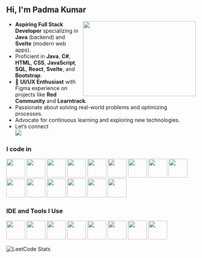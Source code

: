 ## Hi, I'm Padma Kumar
<img align="right" width="300" height="200" src="https://user-images.githubusercontent.com/74038190/212749447-bfb7e725-6987-49d9-ae85-2015e3e7cc41.gif">    

- **Aspiring Full Stack Developer** specializing in **Java** (backend) and **Svelte** (modern web apps).  
- Proficient in **Java**, **C#**, **HTML**, **CSS**, **JavaScript**, **SQL**, **React**, **Svelte**, and **Bootstrap**.  
- 🌟 **UI/UX Enthusiast** with Figma experience on projects like **Red Community** and **Learntrack**.  
- Passionate about solving real-world problems and optimizing processes.  
- Advocate for continuous learning and exploring new technologies.  
- Let’s connect  
  [<img src="https://img.shields.io/badge/LinkedIn-0077B5?style=for-the-badge&logo=linkedin&logoColor=white" />](https://www.linkedin.com/in/cpadmakumar718//)

### I code in  
<p align="left">
  <img height="50" src="https://img.icons8.com/color/48/000000/html-5.png"/>
  <img height="50" src="https://img.icons8.com/color/48/000000/css3.png"/>
  <img height="50" src="https://img.icons8.com/color/48/000000/java-coffee-cup-logo.png"/>
  <img height="50" src="https://img.icons8.com/color/48/000000/python.png"/>
  <img height="50" src="https://img.icons8.com/?size=100&id=90519&format=png&color=000000"/>
  <img height="50" src="https://img.icons8.com/?size=100&id=2oBx9FpXcbLa&format=png&color=000000"/>
  <img height="50" src="https://www.vectorlogo.zone/logos/hibernate/hibernate-icon.svg"/>
  <img height="50" src="https://upload.wikimedia.org/wikipedia/commons/thumb/5/52/Apache_Maven_logo.svg/510px-Apache_Maven_logo.svg.png"/>
  <img height="50" src="https://img.icons8.com/color/48/000000/bootstrap.png"/>
  <img height="50" src="https://img.icons8.com/color/48/000000/javascript.png"/>
  <img height="50" src="https://img.icons8.com/color/48/000000/react-native.png"/>
  <img height="50" src="https://cdn.worldvectorlogo.com/logos/svelte-1.svg"/>
  <img height="50" src="https://img.icons8.com/color/48/000000/mysql-logo.png"/>
  <img height="50" src="https://img.icons8.com/color/48/000000/mongodb.png"/>
  <img height="50" src="https://img.icons8.com/?size=100&id=38561&format=png&color=000000"/>
  
  
  
</p>

### IDE and Tools I Use  
<p align="left">
  <img height="50" src="https://img.icons8.com/color/48/000000/visual-studio-code-2019.png"/>
  <img height="50" src="https://img.icons8.com/?size=100&id=LoL4bFzqmAa0&format=png&color=000000"/>
  <img height="50" src="https://upload.wikimedia.org/wikipedia/commons/9/9c/IntelliJ_IDEA_Icon.svg"/>
  <img height="50" src="https://img.icons8.com/color/50/000000/git.png"/>
  <img height="50" src="https://img.icons8.com/officel/480/null/java-eclipse.png"/>
  <img height="50" src="https://img.icons8.com/color/480/null/notion--v1.png"/>
  <img height="50" src="https://img.icons8.com/doodle/48/000000/adobe-photoshop.png"/>
  <img height="50" src="https://img.icons8.com/color/48/000000/figma--v1.png"/>
  
</p>

![LeetCode Stats](https://leetcard.jacoblin.cool/Padma_kumar?theme=dark&font=Marcellus&ext=heatmap)
